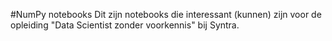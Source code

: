 #NumPy notebooks
Dit zijn notebooks die interessant (kunnen) zijn voor de opleiding "Data Scientist zonder voorkennis" bij Syntra.

